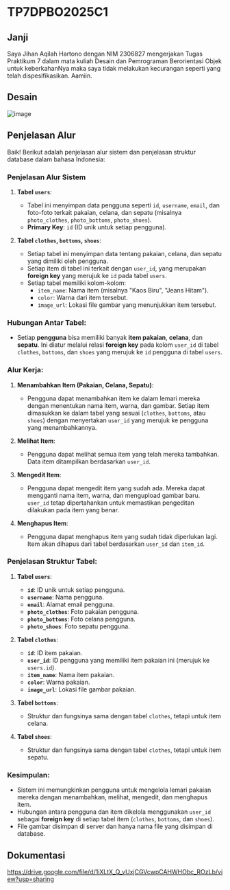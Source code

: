 # TP7DPBO2025C1

## Janji
Saya Jihan Aqilah Hartono dengan NIM 2306827 mengerjakan Tugas Praktikum 7 dalam mata kuliah Desain dan Pemrograman Berorientasi Objek untuk keberkahanNya maka saya tidak melakukan kecurangan seperti yang telah dispesifikasikan. Aamiin.

## Desain
![image](https://github.com/user-attachments/assets/2d55d941-b443-4412-9717-d74dafa885bf)

## Penjelasan Alur
Baik! Berikut adalah penjelasan alur sistem dan penjelasan struktur database dalam bahasa Indonesia:

### **Penjelasan Alur Sistem**

1. **Tabel `users`**:
   - Tabel ini menyimpan data pengguna seperti `id`, `username`, `email`, dan foto-foto terkait pakaian, celana, dan sepatu (misalnya `photo_clothes`, `photo_bottoms`, `photo_shoes`).
   - **Primary Key**: `id` (ID unik untuk setiap pengguna).

2. **Tabel `clothes`, `bottoms`, `shoes`**:
   - Setiap tabel ini menyimpan data tentang pakaian, celana, dan sepatu yang dimiliki oleh pengguna.
   - Setiap item di tabel ini terkait dengan `user_id`, yang merupakan **foreign key** yang merujuk ke `id` pada tabel `users`.
   - Setiap tabel memiliki kolom-kolom:
     - `item_name`: Nama item (misalnya "Kaos Biru", "Jeans Hitam").
     - `color`: Warna dari item tersebut.
     - `image_url`: Lokasi file gambar yang menunjukkan item tersebut.

### **Hubungan Antar Tabel:**
- Setiap **pengguna** bisa memiliki banyak **item pakaian**, **celana**, dan **sepatu**. Ini diatur melalui relasi **foreign key** pada kolom `user_id` di tabel `clothes`, `bottoms`, dan `shoes` yang merujuk ke `id` pengguna di tabel `users`.

### **Alur Kerja:**

1. **Menambahkan Item (Pakaian, Celana, Sepatu)**:
   - Pengguna dapat menambahkan item ke dalam lemari mereka dengan menentukan nama item, warna, dan gambar. Setiap item dimasukkan ke dalam tabel yang sesuai (`clothes`, `bottoms`, atau `shoes`) dengan menyertakan `user_id` yang merujuk ke pengguna yang menambahkannya.

2. **Melihat Item**:
   - Pengguna dapat melihat semua item yang telah mereka tambahkan. Data item ditampilkan berdasarkan `user_id`.

3. **Mengedit Item**:
   - Pengguna dapat mengedit item yang sudah ada. Mereka dapat mengganti nama item, warna, dan mengupload gambar baru. `user_id` tetap dipertahankan untuk memastikan pengeditan dilakukan pada item yang benar.

4. **Menghapus Item**:
   - Pengguna dapat menghapus item yang sudah tidak diperlukan lagi. Item akan dihapus dari tabel berdasarkan `user_id` dan `item_id`.

### **Penjelasan Struktur Tabel:**

1. **Tabel `users`**:
   - **`id`**: ID unik untuk setiap pengguna.
   - **`username`**: Nama pengguna.
   - **`email`**: Alamat email pengguna.
   - **`photo_clothes`**: Foto pakaian pengguna.
   - **`photo_bottoms`**: Foto celana pengguna.
   - **`photo_shoes`**: Foto sepatu pengguna.

2. **Tabel `clothes`**:
   - **`id`**: ID item pakaian.
   - **`user_id`**: ID pengguna yang memiliki item pakaian ini (merujuk ke `users.id`).
   - **`item_name`**: Nama item pakaian.
   - **`color`**: Warna pakaian.
   - **`image_url`**: Lokasi file gambar pakaian.

3. **Tabel `bottoms`**:
   - Struktur dan fungsinya sama dengan tabel `clothes`, tetapi untuk item celana.

4. **Tabel `shoes`**:
   - Struktur dan fungsinya sama dengan tabel `clothes`, tetapi untuk item sepatu.

### **Kesimpulan:**
- Sistem ini memungkinkan pengguna untuk mengelola lemari pakaian mereka dengan menambahkan, melihat, mengedit, dan menghapus item.
- Hubungan antara pengguna dan item dikelola menggunakan `user_id` sebagai **foreign key** di setiap tabel item (`clothes`, `bottoms`, dan `shoes`).
- File gambar disimpan di server dan hanya nama file yang disimpan di database.

## Dokumentasi
https://drive.google.com/file/d/1iXLtX_Q_vUxjCGVcwpCAHWHObc_ROzLb/view?usp=sharing

